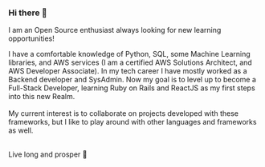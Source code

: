 ### Hi there 👋

I am an Open Source enthusiast always looking for new learning opportunities! 

I have a comfortable knowledge of Python, SQL, some Machine Learning libraries, and AWS services (I am a certified AWS Solutions Architect, and AWS Developer Associate).
In my tech career I have mostly worked as a Backend developer and SysAdmin. 
Now my goal is to level up to become a Full-Stack Developer, learning Ruby on Rails and ReactJS as my first steps into this new Realm.
<br><br>
My current interest is to collaborate on projects developed with these frameworks, but I like to play around with other languages and frameworks as well. 
<br><br>

Live long and prosper 🖖 

<!--
**Bruck1701/Bruck1701** is a ✨ _special_ ✨ repository because its `README.md` (this file) appears on your GitHub profile.

Here are some ideas to get you started:

- 🔭 I’m currently working on ...
- 🌱 I’m currently learning ReactJS and Ruby on Rails
- 👯 I’m looking to collaborate on Open 
- 🤔 I’m looking for help with ...
- 💬 Ask me about ...
- 📫 How to reach me: ...
- 😄 Pronouns: ...
- ⚡ Fun fact: ...
-->
